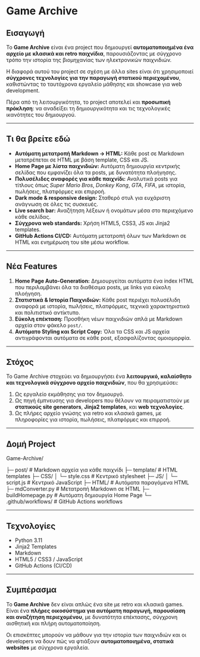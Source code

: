 # Game Archive

## Εισαγωγή
Το **Game Archive** είναι ένα project που δημιουργεί **αυτοματοποιημένα ένα αρχείο με κλασικά και retro παιχνίδια**, παρουσιάζοντας με σύγχρονο τρόπο την ιστορία της βιομηχανίας των ηλεκτρονικών παιχνιδιών.

Η διαφορά αυτού του project σε σχέση με άλλα sites είναι ότι χρησιμοποιεί **σύγχρονες τεχνολογίες για την παραγωγή στατικού περιεχομένου**, καθιστώντας το ταυτόχρονα εργαλείο μάθησης και showcase για web development.  

Πέρα από τη λειτουργικότητα, το project αποτελεί και **προσωπική πρόκληση**: να αναδείξει τη δημιουργικότητα και τις τεχνολογικές ικανότητες του δημιουργού.

---

## Τι θα βρείτε εδώ

- **Αυτόματη μετατροπή Markdown → HTML:** Κάθε post σε Markdown μετατρέπεται σε HTML με βάση template, CSS και JS.
- **Home Page με λίστα παιχνιδιών:** Αυτόματη δημιουργία κεντρικής σελίδας που εμφανίζει όλα τα posts, με δυνατότητα πλοήγησης.
- **Πολυσέλιδες αναφορές για κάθε παιχνίδι:** Αναλυτικά posts για τίτλους όπως *Super Mario Bros*, *Donkey Kong*, *GTA*, *FIFA*, με ιστορία, πωλήσεις, πλατφόρμες και επιρροή.
- **Dark mode & responsive design:** Σταθερό στυλ για ευχάριστη ανάγνωση σε όλες τις συσκευές.
- **Live search bar:** Αναζήτηση λέξεων ή ονομάτων μέσα στο περιεχόμενο κάθε σελίδας.
- **Σύγχρονα web standards:** Χρήση HTML5, CSS3, JS και Jinja2 templates.
- **GitHub Actions CI/CD:** Αυτόματη μετατροπή όλων των Markdown σε HTML και ενημέρωση του site μέσω workflow.

---

## Νέα Features

1. **Home Page Auto-Generation:** Δημιουργείται αυτόματα ένα index HTML που περιλαμβάνει όλα τα διαθέσιμα posts, με links για εύκολη πλοήγηση.
2. **Στατιστικά & Ιστορία Παιχνιδιών:** Κάθε post περιέχει πολυσέλιδη αναφορά με ιστορία, πωλήσεις, πλατφόρμες, τεχνικά χαρακτηριστικά και πολιτιστικό αντίκτυπο.
3. **Εύκολη επέκταση:** Προσθήκη νέων παιχνιδιών απλά με Markdown αρχεία στον φάκελο `post/`.
4. **Αυτόματο Styling και Script Copy:** Όλα τα CSS και JS αρχεία αντιγράφονται αυτόματα σε κάθε post, εξασφαλίζοντας ομοιομορφία.

---

## Στόχος

Το Game Archive στοχεύει να δημιουργήσει ένα **λειτουργικό, καλαίσθητο και τεχνολογικά σύγχρονο αρχείο παιχνιδιών**, που θα χρησιμεύσει:

1. Ως εργαλείο εκμάθησης για τον δημιουργό.  
2. Ως πηγή έμπνευσης για developers που θέλουν να πειραματιστούν με **στατικούς site generators**, **Jinja2 templates**, και **web τεχνολογίες**.  
3. Ως πλήρες αρχείο γνώσης για retro και κλασικά games, με πληροφορίες για ιστορία, πωλήσεις, πλατφόρμες και επιρροή.

---

## Δομή Project

Game-Archive/

├─ post/ # Markdown αρχεία για κάθε παιχνίδι
├─ template/ # HTML templates
├─ CSS/
│ └─ style.css # Κεντρικό stylesheet
├─ JS/
│ └─ script.js # Κεντρικό JavaScript
├─ HTML/ # Αυτόματα παραγόμενα HTML
├─ mdConverter.py # Μετατροπή Markdown σε HTML
├─ buildHomepage.py # Αυτόματη δημιουργία Home Page
└─ .github/workflows/ # GitHub Actions workflows

---

## Τεχνολογίες

- Python 3.11  
- Jinja2 Templates  
- Markdown  
- HTML5 / CSS3 / JavaScript  
- GitHub Actions (CI/CD)  

---

## Συμπέρασμα

Το **Game Archive** δεν είναι απλώς ένα site με retro και κλασικά games. Είναι ένα **πλήρες οικοσύστημα για αυτόματη παραγωγή, παρουσίαση και αναζήτηση περιεχομένου**, με δυνατότητα επέκτασης, σύγχρονη αισθητική και πλήρη αυτοματοποίηση.

Οι επισκέπτες μπορούν να μάθουν για την ιστορία των παιχνιδιών και οι developers να δουν πώς να φτιάξουν **αυτοματοποιημένα, στατικά websites** με σύγχρονα εργαλεία.

